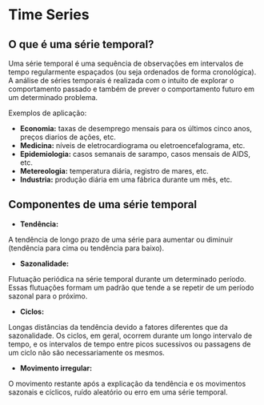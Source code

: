 # Time Series

## O que é uma série temporal?

Uma série temporal é uma sequência de observações em intervalos de tempo regularmente espaçados (ou seja ordenados de forma cronológica). A análise de séries temporais é realizada com o intuito de explorar o comportamento passado e também de prever o comportamento futuro em um determinado problema.


Exemplos de aplicação:

* **Economia:** taxas de desemprego mensais para os últimos cinco anos, preços diarios de ações, etc.
* **Medicina:** níveis de eletrocardiograma ou eletroencefalograma, etc.
* **Epidemiologia:** casos semanais de sarampo, casos mensais de AIDS, etc.
* **Metereologia:** temperatura diária, registro de mares, etc.
* **Industria:** produção diária em uma fábrica durante um mês, etc.


## Componentes de uma série temporal
* **Tendência:**

A tendência de longo prazo de uma série para aumentar ou diminuir (tendência para cima ou tendência para baixo).

* **Sazonalidade:**

Flutuação periódica na série temporal durante um determinado período. Essas flutuações formam um padrão que tende a se repetir de um período sazonal para o próximo.

* **Ciclos:**

Longas distâncias da tendência devido a fatores diferentes que da sazonalidade. Os ciclos, em geral, ocorrem durante um longo intervalo de tempo, e os intervalos de tempo entre picos sucessivos ou passagens de um ciclo não são necessariamente os mesmos.

* **Movimento irregular:**

O movimento restante após a explicação da tendência e os movimentos sazonais e cíclicos, ruído aleatório ou erro em uma série temporal.
